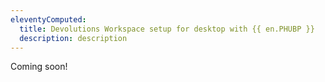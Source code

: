 ```yaml
---
eleventyComputed:
  title: Devolutions Workspace setup for desktop with {{ en.PHUBP }}
  description: description
---
```

Coming soon!
